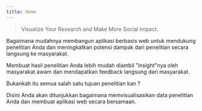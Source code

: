 ```yaml
---
title: Home
---
```


> Visualize Your Research and Make More Social Impact.

Bagaimana mudahnya membangun aplikasi berbasis web untuk mendukung penelitian Anda dan meningkatkan potensi dampak dari penelitian secara langsung ke masyarakat.

Membuat hasil penelitian Anda lebih mudah diambil "insight"nya oleh masyarakat awam dan mendapatkan feedback langsung dari masyarakat.


Bukankah itu semua salah satu tujuan penelitian kan ?


Disini Anda akan ditunjukkan bagaimana memvisualisasikan data penelitian Anda dan membuat aplikasi web secara bersamaan.







